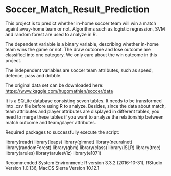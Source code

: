 # Soccer_Match_Result_Prediction
This project is to predict whether in-home soccer team will win a match againt away-home team or not. Algorithms such as logistic regression, SVM and random forest are used to analyze in R. 


The dependent variable is a binary variable, describing whether in-home team wins the game or not. The draw outcome and lose outcome are classified into one category. We only care about the win outcome in this project.

The independent variables are soccer team attributes, such as speed, defence, pass and dribble.

The original data set can be downloaded here:
https://www.kaggle.com/hugomathien/soccer/data


It is a SQLite database consisting seven tables. It needs to be transformed into .csv file before using R to analyze. Besides, since the data about match, team attributes and player attributes are displayed in different tables, you need to merge these tables if you want to analyze the relationship between match outcome and team/player attributes.


Required packages to successfully execute the script:

library(readr)
library(leaps)
library(glmnet)
library(neuralnet)
library(randomForest)
library(gbm)
library(class)
library(ISLR)
library(tree)
library(arules)
library(arulesViz)
library(e1071)


Recommended System Environment:
R version 3.3.2 (2016-10-31), RStudio Version 1.0.136, MacOS Sierra Version 10.12.1


